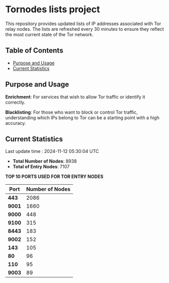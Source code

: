 # Tornodes lists project

This repository provides updated lists of IP addresses associated with Tor relay nodes. The lists are refreshed every 30 minutes to ensure they reflect the most current state of the Tor network.

## Table of Contents

- [Purpose and Usage](#purpose-and-usage)
- [Current Statistics](#current-statistics)


## Purpose and Usage

**Enrichment**: For services that wish to allow Tor traffic or identify it correctly.

**Blacklisting**: For those who want to block or control Tor traffic, understanding which IPs belong to Tor can be a starting point with a high accuracy.

## Current Statistics

Last update time : 2024-11-12 05:30:04 UTC

- **Total Number of Nodes**: 8938
- **Total of Entry Nodes**: 7107

**TOP 10 PORTS USED FOR TOR ENTRY NODES**

| **Port** | **Number of Nodes** |
|------|-----------------|
| **443**   | 2086  |
| **9001**   | 1660  |
| **9000**   | 448  |
| **9100**   | 315  |
| **8443**   | 183  |
| **9002**   | 152  |
| **143**   | 105  |
| **80**   | 96  |
| **110**   | 95  |
| **9003**   | 89  |

